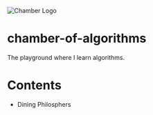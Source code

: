 ![Chamber Logo](/images/chamber.logo)

# chamber-of-algorithms
The playground where I learn algorithms.

# Contents
* Dining Philosphers
